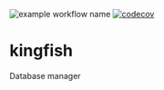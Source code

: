 ![example workflow name](https://github.com/GreenStage/kingfish/workflows/quality-assurance/badge.svg)
[![codecov](https://codecov.io/gh/GreenStage/kingfish/branch/main/graph/badge.svg?token=BWAIRCMEKB)](https://codecov.io/gh/GreenStage/kingfish)

# kingfish

Database manager
